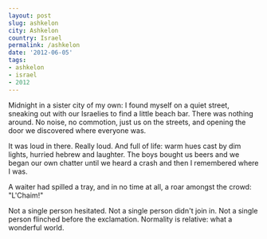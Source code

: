 ```yaml
---
layout: post
slug: ashkelon
city: Ashkelon
country: Israel
permalink: /ashkelon
date: '2012-06-05'
tags:
- ashkelon
- israel
- 2012
---
```


Midnight in a sister city of my own: I found myself on a quiet street, sneaking out with our Israelies to find a little beach bar. There was nothing around. No noise, no commotion, just us on the streets, and opening the door we discovered where everyone was.

It was loud in there. Really loud. And full of life: warm hues cast by dim lights, hurried hebrew and laughter. The boys bought us beers and we began our own chatter until we heard a crash and then I remembered where I was.

A waiter had spilled a tray, and in no time at all, a roar amongst the crowd: "L'Chaim!"

Not a single person hesitated. Not a single person didn't join in. Not a single person flinched before the exclamation. Normality is relative: what a wonderful world.